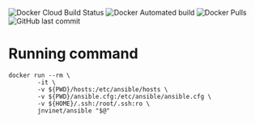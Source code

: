 ![Docker Cloud Build Status](https://img.shields.io/docker/cloud/build/jnvinet/ansible?logo=docker) ![Docker Automated build](https://img.shields.io/docker/automated/jnvinet/ansible?logo=docker) ![Docker Pulls](https://img.shields.io/docker/pulls/jnvinet/ansible?logo=docker) ![GitHub last commit](https://img.shields.io/github/last-commit/julienvinet/dockerfiles?logo=github) 

# Running command

```
docker run --rm \
        -it \
        -v ${PWD}/hosts:/etc/ansible/hosts \
        -v ${PWD}/ansible.cfg:/etc/ansible/ansible.cfg \
        -v ${HOME}/.ssh:/root/.ssh:ro \
        jnvinet/ansible "$@"
```